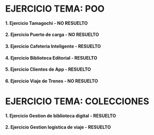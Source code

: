 # EJERCICIO TEMA: POO
#### 1. Ejercicio Tamagochi - NO RESUELTO
#### 2. Ejercicio Puerto de carga - NO RESUELTO
#### 3. Ejercicio Cafeteria Inteligente - RESUELTO
#### 4. Ejercicio Biblioteca Editorial - RESUELTO
#### 5. Ejercicio Clientes de App - RESUELTO
#### 6. Ejercicio Viaje de Trenes - NO RESUELTO

# EJERCICIO TEMA: COLECCIONES
#### 1. Ejercicio Gestion de biblioteca digital - RESUELTO
#### 2. Ejercicio Gestion logistica de viaje - RESUELTO
